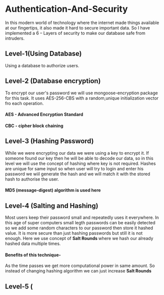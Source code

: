 # Authentication-And-Security
In this modern world of technology where the internet made things available at our fingertips, it also made it hard to secure important data. So I have 
implemented a 6 – Layers of security to make our database safe from intruders.

## Level-1(Using Database)
Using a database to authorize users.

## Level-2 (Database encryption)
To encrypt our user's password we will use mongoose-encryption package for this task. It uses AES-256-CBS with a random,unique initialization vector fro each operation.

#### AES - Advanced Encryption Standard
#### CBC - cipher block chaining

## Level-3 (Hashing Password)
While we were encrypting our data we were using a key to encrypt it. If someone found our key then he will be able to decode our data, so in this level we will use the concept of hashing where key is not required. Hashes are unique for same input so when user will try to login and enter his password we wiil generate the hash and we will match it with the stored hash to authorise the user.

#### MD5 (message-digest) algorithm is used here

## Level-4 (Salting and Hashing)
Most users keep their password small and repeatedly uses it everywhere. In this age of super computers small legth passwords can be easily detected so we add some random characters to our password then store it hashed value. It is more secure than just hashing passwords but still it is not enough. Here we use concept of <strong> Salt Rounds </strong> where we hash our already hashed data multiple times.

#### Benefits of this technique-
As the time passes we get more computational power in same amount. So instead of changing hashing algorithm we can just increase <strong>Salt Rounds</strong>

## Level-5 (




